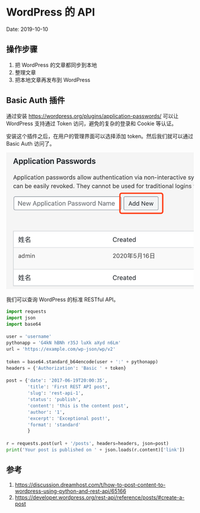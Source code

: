 # WordPress 的 API

Date: 2019-10-10

## 操作步骤

1. 把 WordPress 的文章都同步到本地
2. 整理文章
3. 把本地文章再发布到 WordPress

## Basic Auth 插件

通过安装 https://wordpress.org/plugins/application-passwords/ 可以让 WordPress 支持通过 Token 访问，避免的复杂的登录和 Cookie 等认证。

安装这个插件之后，在用户的管理界面可以选择添加 token。然后我们就可以通过 Basic Auth 访问了。

![](api_images/passwords.png)

我们可以查询 WordPress 的标准 RESTful API。

```py
import requests
import json
import base64

user = 'username'
pythonapp = 'G4kN hBNh r35J luXk aXyd n6Lm'
url = 'https://example.com/wp-json/wp/v2'

token = base64.standard_b64encode(user + ':' + pythonapp)
headers = {'Authorization': 'Basic ' + token}

post = {'date': '2017-06-19T20:00:35',
        'title': 'First REST API post',
        'slug': 'rest-api-1',
        'status': 'publish',
        'content': 'this is the content post',
        'author': '1',
        'excerpt': 'Exceptional post!',
        'format': 'standard'
        }

r = requests.post(url + '/posts', headers=headers, json=post)
print('Your post is published on ' + json.loads(r.content)['link'])
```

## 参考

1. https://discussion.dreamhost.com/t/how-to-post-content-to-wordpress-using-python-and-rest-api/65166
2. https://developer.wordpress.org/rest-api/reference/posts/#create-a-post
